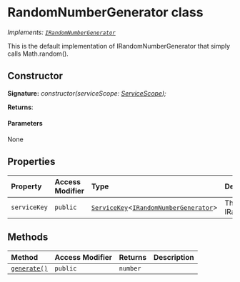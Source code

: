 # RandomNumberGenerator class

_Implements: [`IRandomNumberGenerator`](../sp-core-library/interface/irandomnumbergenerator.md)_





This is the default implementation of IRandomNumberGenerator that simply calls Math.random().


## Constructor


**Signature:** _constructor(serviceScope: [ServiceScope](../sp-core-library/class/servicescope.md));_

**Returns**: 



#### Parameters
None


## Properties

| Property	   | Access Modifier | Type	| Description|
|:-------------|:----|:-------|:-----------|
|`serviceKey`     | `public` | [`ServiceKey`](../sp-core-library/class/servicekey.md)<[`IRandomNumberGenerator`](../sp-core-library/interface/irandomnumbergenerator.md)> | The service key for IRandomNumberGenerator. |




## Methods

| Method	   | Access Modifier | Returns	| Description|
|:-------------|:----|:-------|:-----------|
|[`generate()`](generate-randomnumbergenerator.md)     | `public` | `number` |  |





